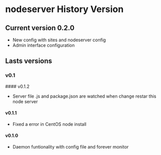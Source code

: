 nodeserver History Version
==========================

## Current version 0.2.0

* New config with sites and nodeserver config
* Admin interface configuration

## Lasts versions

### v0.1

#### v0.1.2

* Server file .js and package.json are watched when change restar this node server

#### v0.1.1

* Fixed a error in CentOS node install

#### v0.1.0

* Daemon funtionality with config file and forever monitor